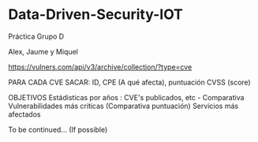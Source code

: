 # Data-Driven-Security-IOT
Práctica Grupo D 

Alex, Jaume y Miquel


https://vulners.com/api/v3/archive/collection/?type=cve


PARA CADA CVE
SACAR: ID, CPE (A qué afecta), puntuación CVSS (score) 

OBJETIVOS
Estádisticas por años : CVE's publicados, etc - Comparativa
Vulnerabilidades más críticas (Comparativa puntuación)
Servicios más afectados 

To be continued... (If possible)
